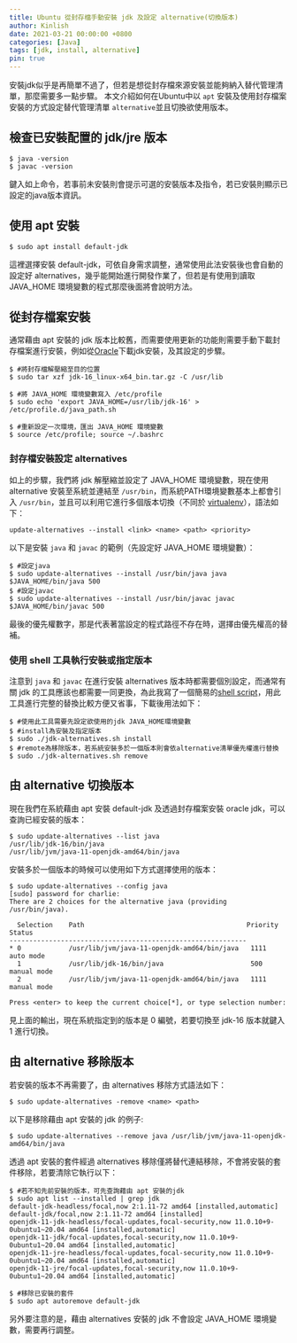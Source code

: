 ```yaml
---
title: Ubuntu 從封存檔手動安裝 jdk 及設定 alternative(切換版本)
author: Kinlish
date: 2021-03-21 00:00:00 +0800
categories: [Java]
tags: [jdk, install, alternative]
pin: true
---
```


安裝jdk似乎是再簡單不過了，但若是想從封存檔來源安裝並能夠納入替代管理清單，那麼需要多一點步驟。
本文介紹如何在Ubuntu中以 `apt` 安裝及使用封存檔案安裝的方式設定替代管理清單 `alternative`並且切換欲使用版本。

## 檢查已安裝配置的 jdk/jre 版本
```console
$ java -version
$ javac -version
```
鍵入如上命令，若事前未安裝則會提示可選的安裝版本及指令，若已安裝則顯示已設定的java版本資訊。

## 使用 apt 安裝
```console
$ sudo apt install default-jdk
```
這裡選擇安裝 default-jdk，可依自身需求調整，通常使用此法安裝後也會自動的設定好 alternatives，幾乎能開始進行開發作業了，但若是有使用到讀取 JAVA_HOME 環境變數的程式那麼後面將會說明方法。

## 從封存檔案安裝
通常藉由 apt 安裝的 jdk 版本比較舊，而需要使用更新的功能則需要手動下載封存檔案進行安裝，例如從[Oracle](https://www.oracle.com/java/technologies/)下載jdk安裝，及其設定的步驟。
```console
$ #將封存檔解壓縮至目的位置
$ sudo tar xzf jdk-16_linux-x64_bin.tar.gz -C /usr/lib

$ #將 JAVA_HOME 環境變數寫入 /etc/profile
$ sudo echo 'export JAVA_HOME=/usr/lib/jdk-16' > /etc/profile.d/java_path.sh

$ #重新設定一次環境，匯出 JAVA_HOME 環境變數
$ source /etc/profile; source ~/.bashrc
```

### 封存檔安裝設定 alternatives
如上的步驟，我們將 jdk 解壓縮並設定了 JAVA_HOME 環境變數，現在使用 alternative 安裝至系統並連結至 `/usr/bin`，而系統PATH環境變數基本上都會引入 `/usr/bin`，並且可以利用它進行多個版本切換（不同於 [virtualenv](https://virtualenv.pypa.io/en/latest/)），語法如下：
```shell
update-alternatives --install <link> <name> <path> <priority>
```

以下是安裝 `java` 和 `javac` 的範例（先設定好 JAVA_HOME 環境變數）：
```console
$ #設定java
$ sudo update-alternatives --install /usr/bin/java java $JAVA_HOME/bin/java 500
$ #設定javac
$ sudo update-alternatives --install /usr/bin/javac javac $JAVA_HOME/bin/javac 500
```
最後的優先權數字，那是代表著當設定的程式路徑不存在時，選擇由優先權高的替補。

### 使用 shell 工具執行安裝或指定版本
注意到 `java` 和 `javac` 在進行安裝 alternatives 版本時都需要個別設定，而通常有關 jdk 的工具應該也都需要一同更換，為此我寫了一個簡易的[shell script](/assets/resource/jdk-alternatives.sh)，用此工具進行完整的替換比較方便又省事，下載後用法如下：
```console
$ #使用此工具需要先設定欲使用的jdk JAVA_HOME環境變數
$ #install為安裝及指定版本
$ sudo ./jdk-alternatives.sh install
$ #remote為移除版本，若系統安裝多於一個版本則會依alternative清單優先權進行替換
$ sudo ./jdk-alternatives.sh remove
```

## 由 alternative 切換版本
現在我們在系統藉由 apt 安裝 default-jdk 及透過封存檔案安裝 oracle jdk，可以查詢已經安裝的版本：
```console
$ sudo update-alternatives --list java
/usr/lib/jdk-16/bin/java
/usr/lib/jvm/java-11-openjdk-amd64/bin/java
```
安裝多於一個版本的時候可以使用如下方式選擇使用的版本：
```console
$ sudo update-alternatives --config java
[sudo] password for charlie: 
There are 2 choices for the alternative java (providing /usr/bin/java).

  Selection    Path                                         Priority   Status
------------------------------------------------------------
* 0            /usr/lib/jvm/java-11-openjdk-amd64/bin/java   1111      auto mode
  1            /usr/lib/jdk-16/bin/java                      500       manual mode
  2            /usr/lib/jvm/java-11-openjdk-amd64/bin/java   1111      manual mode

Press <enter> to keep the current choice[*], or type selection number:
```
見上面的輸出，現在系統指定到的版本是 0 編號，若要切換至 jdk-16 版本就鍵入 1 進行切換。

## 由 alternative 移除版本
若安裝的版本不再需要了，由 alternatives 移除方式語法如下：
```console
$ sudo update-alternatives -remove <name> <path>
```
以下是移除藉由 apt 安裝的 jdk 的例子:
```console
$ sudo update-alternatives --remove java /usr/lib/jvm/java-11-openjdk-amd64/bin/java
```
透過 apt 安裝的套件經過 alternatives 移除僅將替代連結移除，不會將安裝的套件移除，若要清除它執行以下：
```console
$ #若不知先前安裝的版本，可先查詢藉由 apt 安裝的jdk
$ sudo apt list --installed | grep jdk
default-jdk-headless/focal,now 2:1.11-72 amd64 [installed,automatic]
default-jdk/focal,now 2:1.11-72 amd64 [installed]
openjdk-11-jdk-headless/focal-updates,focal-security,now 11.0.10+9-0ubuntu1~20.04 amd64 [installed,automatic]
openjdk-11-jdk/focal-updates,focal-security,now 11.0.10+9-0ubuntu1~20.04 amd64 [installed,automatic]
openjdk-11-jre-headless/focal-updates,focal-security,now 11.0.10+9-0ubuntu1~20.04 amd64 [installed,automatic]
openjdk-11-jre/focal-updates,focal-security,now 11.0.10+9-0ubuntu1~20.04 amd64 [installed,automatic]

$ #移除已安裝的套件
$ sudo apt autoremove default-jdk
```

另外要注意的是，藉由 alternatives 安裝的 jdk 不會設定 JAVA_HOME 環境變數，需要再行調整。

